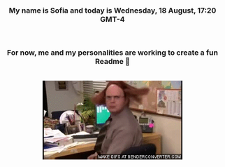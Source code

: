 


<div align="center">
<h3 >My name is Sofia and today is Wednesday, 18 August, 17:20 GMT-4</h3><br>
<h3 >For now, me and my personalities are working to create a fun Readme 👋
</h3><br>
<img src='img/dwight.gif' alt='working...'/>
</div>
